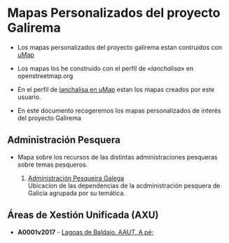 # Mapas Personalizados del proyecto Galirema

* Los mapas personalizados del proyecto galirema estan contruidos con [uMap](https://umap.openstreetmap.fr/es/)

* Los mapas los he construido con el perfil de «_lanchalisa_» en openstreetmap.org

* En el perfil de [lanchalisa en uMap](https://umap.openstreetmap.fr/es/user/lanchalisa/) estan los mapas creados por este usuario.

* En este documento recogeremos los mapas personalizados de interés del proyecto Galirema

## Administración Pesquera

* Mapa sobre los recursos de las distintas administraciones pesqueras sobre temas pesqueros.

  1. [Administración Pesqueira Galega](http://u.osmfr.org/m/245988/)  
  Ubicacion de las dependencias de la acdministración pesquera de Galicia agrupada por su temática.
  
  

## Áreas de Xestión Unificada (AXU)

* __A0001v2017__ - [Lagoas de Baldaio. AAUT, A pé;](http://u.osmfr.org/m/250411/)

